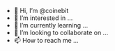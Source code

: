 - 👋 Hi, I’m @coinebit
- 👀 I’m interested in ...
- 🌱 I’m currently learning ...
- 💞️ I’m looking to collaborate on ...
- 📫 How to reach me ...

<!---
coinebit/coinebit is a ✨ special ✨ repository because its `README.md` (this file) appears on your GitHub profile.
You can click the Preview link to take a look at your changes.
--->
